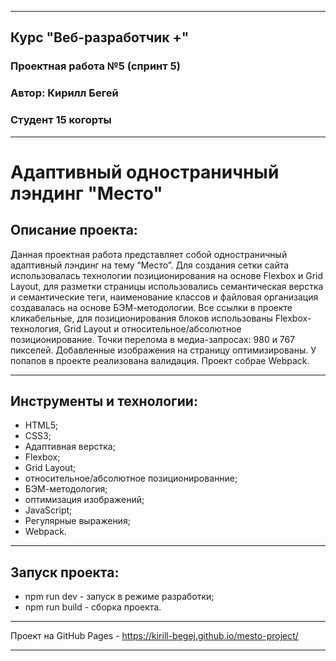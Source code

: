 ___
## Курс "Веб-разработчик +"
### Проектная работа №5 (спринт 5)
### Автор: Кирилл Бегей
### Студент 15 когорты
___
# Адаптивный одностраничный лэндинг "Место"

## Описание проекта:
Данная проектная работа представляет собой одностраничный адаптивный лэндинг на тему “Место”. Для создания сетки сайта использовалась технологии позиционирования на основе Flexbox и Grid Layout, для разметки страницы использовались семантическая верстка и семантические теги, наименование классов и файловая организация создавалась на основе БЭМ-методологии. Все ссылки в проекте кликабельные, для позиционирования блоков использованы Flexbox-технология, Grid Layout и относительное/абсолютное позиционирование. Точки перелома в медиа-запросах: 980 и 767 пикселей. Добавленные изображения на страницу оптимизированы. У попапов в проекте реализована валидация. Проект собрае Webpack.
___
## Инструменты и технологии:
* HTML5;
* CSS3;
* Адаптивная верстка;
* Flexbox;
* Grid Layout;
* относительное/абсолютное позиционированние;
* БЭМ-методология;
* оптимизация изображений;
* JavaScript;
* Регулярные выражения;
* Webpack.
___
## Запуск проекта:
* npm run dev - запуск в режиме разработки;
* npm run build - сборка проекта.
___
Проект на GitHub Pages - https://kirill-begej.github.io/mesto-project/
___
